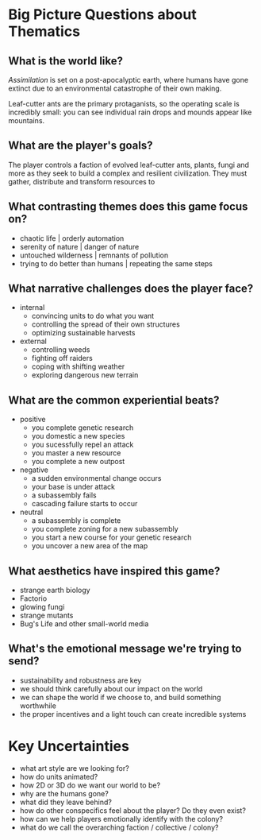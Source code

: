 # Big Picture Questions about Thematics

## What is the world like?

*Assimilation* is set on a post-apocalyptic earth, where humans have gone extinct due to an environmental catastrophe of their own making.

Leaf-cutter ants are the primary protaganists, so the operating scale is incredibly small: you can see individual rain drops and mounds appear like mountains.

## What are the player's goals?
The player controls a faction of evolved leaf-cutter ants, plants, fungi and more as they seek to build a complex and resilient civilization. They must gather, distribute and transform resources to

## What contrasting themes does this game focus on?
- chaotic life | orderly automation
- serenity of nature | danger of nature
- untouched wilderness | remnants of pollution
- trying to do better than humans | repeating the same steps

## What narrative challenges does the player face?
- internal
  - convincing units to do what you want
  - controlling the spread of their own structures
  - optimizing sustainable harvests
- external
  - controlling weeds
  - fighting off raiders
  - coping with shifting weather
  - exploring dangerous new terrain

## What are the common experiential beats?
- positive
  - you complete genetic research
  - you domestic a new species
  - you sucessfully repel an attack
  - you master a new resource
  - you complete a new outpost
- negative
  - a sudden environmental change occurs
  - your base is under attack
  - a subassembly fails
  - cascading failure starts to occur
- neutral
  - a subassembly is complete
  - you complete zoning for a new subassembly
  - you start a new course for your genetic research
  - you uncover a new area of the map

## What aesthetics have inspired this game?
- strange earth biology
- Factorio
- glowing fungi
- strange mutants
- Bug's Life and other small-world media

## What's the emotional message we're trying to send?
- sustainability and robustness are key
- we should think carefully about our impact on the world
- we can shape the world if we choose to, and build something worthwhile
- the proper incentives and a light touch can create incredible systems

# Key Uncertainties
- what art style are we looking for?
- how do units animated?
- how 2D or 3D do we want our world to be?
- why are the humans gone?
- what did they leave behind?
- how do other conspecifics feel about the player? Do they even exist?
- how can we help players emotionally identify with the colony?
- what do we call the overarching faction / collective / colony?